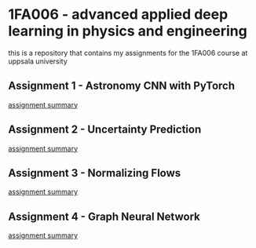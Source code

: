# 1FA006 - advanced applied deep learning in physics and engineering
this is a repository that contains my assignments for the 1FA006 course at uppsala university

## Assignment 1 - Astronomy CNN with PyTorch
[assignment summary](1_astronomy/README.md)

## Assignment 2 - Uncertainty Prediction
[assignment summary](2_uncertainty/README.md)

## Assignment 3 - Normalizing Flows
[assignment summary](3_normalizing-flows/README.md)

## Assignment 4 - Graph Neural Network
[assignment summary](4_gnn/README.md)